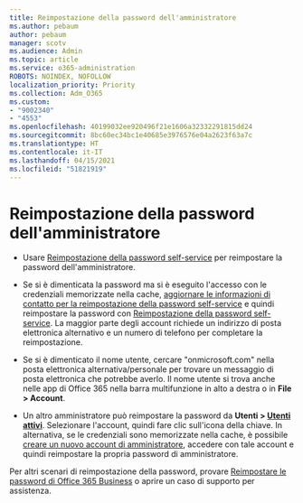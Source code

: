 ```yaml
---
title: Reimpostazione della password dell'amministratore
ms.author: pebaum
author: pebaum
manager: scotv
ms.audience: Admin
ms.topic: article
ms.service: o365-administration
ROBOTS: NOINDEX, NOFOLLOW
localization_priority: Priority
ms.collection: Adm_O365
ms.custom:
- "9002340"
- "4553"
ms.openlocfilehash: 40199032ee920496f21e1606a32332291815dd24
ms.sourcegitcommit: 8bc60ec34bc1e40685e3976576e04a2623f63a7c
ms.translationtype: HT
ms.contentlocale: it-IT
ms.lasthandoff: 04/15/2021
ms.locfileid: "51821919"
---
```

# <a name="admin-password-reset"></a>Reimpostazione della password dell'amministratore

- Usare [Reimpostazione della password self-service](https://passwordreset.microsoftonline.com/) per reimpostare la password dell'amministratore.

- Se si è dimenticata la password ma si è eseguito l'accesso con le credenziali memorizzate nella cache, [aggiornare le informazioni di contatto per la reimpostazione della password self-service](https://go.microsoft.com/fwlink/?linkid=849451) e quindi reimpostare la password con [Reimpostazione della password self-service](https://passwordreset.microsoftonline.com/).  La maggior parte degli account richiede un indirizzo di posta elettronica alternativo e un numero di telefono per completare la reimpostazione.

- Se si è dimenticato il nome utente, cercare "onmicrosoft.com" nella posta elettronica alternativa/personale per trovare un messaggio di posta elettronica che potrebbe averlo.  Il nome utente si trova anche nelle app di Office 365 nella barra multifunzione in alto a destra o in **File > Account**.

- Un altro amministratore può reimpostare la password da **Utenti > [Utenti attivi](https://portal.office.com/adminportal/home#/users)**. Selezionare l'account, quindi fare clic sull'icona della chiave.  In alternativa, se le credenziali sono memorizzate nella cache, è possibile [creare un nuovo account di amministratore](https://portal.office.com/adminportal/home#/users), accedere con tale account e quindi reimpostare la propria password di amministratore.

Per altri scenari di reimpostazione della password, provare [Reimpostare le password di Office 365 Business](https://docs.microsoft.com/microsoft-365/admin/add-users/reset-passwords) o aprire un caso di supporto per assistenza.
